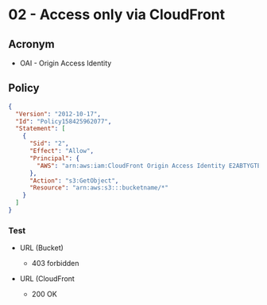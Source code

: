 # 02 - Access only via CloudFront

## Acronym
* OAI - Origin Access Identity

## Policy
````json
{
  "Version": "2012-10-17",
  "Id": "Policy158425962077",
  "Statement": [
    {
      "Sid": "2",
      "Effect": "Allow",
      "Principal": {
        "AWS": "arn:aws:iam:CloudFront Origin Access Identity E2ABTYGTE44SS"
      },
      "Action": "s3:GetObject",
      "Resource": "arn:aws:s3:::bucketname/*"
    }
  ]
}
````

### Test
* URL (Bucket)
  * 403 forbidden
  
* URL (CloudFront
  * 200 OK
